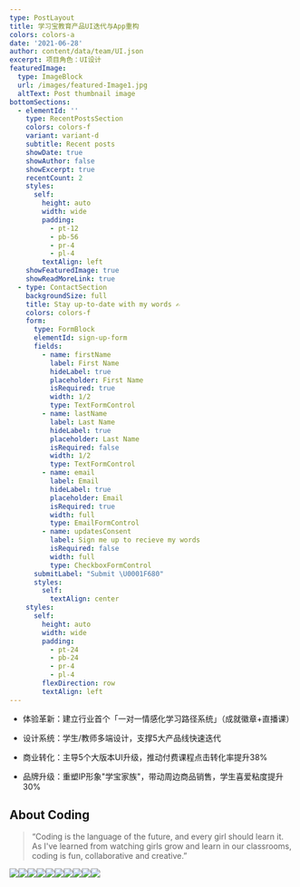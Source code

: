 ```yaml
---
type: PostLayout
title: 学习宝教育产品UI迭代与App重构
colors: colors-a
date: '2021-06-28'
author: content/data/team/UI.json
excerpt: 项目角色：UI设计
featuredImage:
  type: ImageBlock
  url: /images/featured-Image1.jpg
  altText: Post thumbnail image
bottomSections:
  - elementId: ''
    type: RecentPostsSection
    colors: colors-f
    variant: variant-d
    subtitle: Recent posts
    showDate: true
    showAuthor: false
    showExcerpt: true
    recentCount: 2
    styles:
      self:
        height: auto
        width: wide
        padding:
          - pt-12
          - pb-56
          - pr-4
          - pl-4
        textAlign: left
    showFeaturedImage: true
    showReadMoreLink: true
  - type: ContactSection
    backgroundSize: full
    title: Stay up-to-date with my words ✍️
    colors: colors-f
    form:
      type: FormBlock
      elementId: sign-up-form
      fields:
        - name: firstName
          label: First Name
          hideLabel: true
          placeholder: First Name
          isRequired: true
          width: 1/2
          type: TextFormControl
        - name: lastName
          label: Last Name
          hideLabel: true
          placeholder: Last Name
          isRequired: false
          width: 1/2
          type: TextFormControl
        - name: email
          label: Email
          hideLabel: true
          placeholder: Email
          isRequired: true
          width: full
          type: EmailFormControl
        - name: updatesConsent
          label: Sign me up to recieve my words
          isRequired: false
          width: full
          type: CheckboxFormControl
      submitLabel: "Submit \U0001F680"
      styles:
        self:
          textAlign: center
    styles:
      self:
        height: auto
        width: wide
        padding:
          - pt-24
          - pb-24
          - pr-4
          - pl-4
        flexDirection: row
        textAlign: left
---
```

*   体验革新：建立行业首个「一对一情感化学习路径系统」（成就徽章+直播课）

*   设计系统：学生/教师多端设计，支撑5大产品线快速迭代

*   商业转化：主导5个大版本UI升级，推动付费课程点击转化率提升38%

*   品牌升级：重塑IP形象"学宝家族"，带动周边商品销售，学生喜爱粘度提升30%

## About Coding

> “Coding is the language of the future, and every girl should learn it. As I've learned from watching girls grow and learn in our classrooms, coding is fun, collaborative and creative.”

![](/images/%E5%AD%A6%E4%B9%A0%E5%AE%9D1.png)![](/images/%E5%AD%A6%E4%B9%A0%E5%AE%9D2.png)![](/images/%E5%AD%A6%E4%B9%A0%E5%AE%9D3.png)![](/images/%E5%AD%A6%E4%B9%A0%E5%AE%9D4.png)![](/images/%E5%AD%A6%E4%B9%A0%E5%AE%9D5.png)![](/images/%E5%AD%A6%E4%B9%A0%E5%AE%9D6.png)![](/images/%E5%AD%A6%E4%B9%A0%E5%AE%9D7.png)![](/images/%E5%AD%A6%E4%B9%A0%E5%AE%9D8.png)![](/images/%E5%AD%A6%E4%B9%A0%E5%AE%9D9.png)![](/images/%E5%AD%A6%E4%B9%A0%E5%AE%9D10.png)
